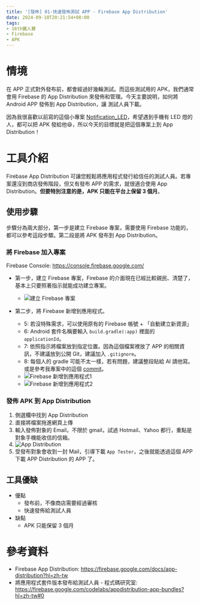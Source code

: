 ```yaml
---
title: '[發佈] 01-快速發佈測試 APP - Firebase App Distribution'
date: 2024-09-10T20:21:54+08:00
tags:
- 16th鐵人賽
- Firebase
- APK
---
```


# 情境
在 APP 正式對外發布前，都會經過好幾輪測試。而這些測試用的 APK，我們通常會用 Firebase 的 App Distribution 來發佈和管理。今天主要說明，如何將 Android APP 發佈到 App Distribution，讓 測試人員下載。

因為我很喜歡以前寫的這個小專案 [Notification_LED](https://github.com/dreambo4/Notification_LED)，希望遇到手機有 LED 燈的人，都可以把 APK 發給他😆，所以今天的目標就是把這個專案上到 App Distribution！
<!-- more -->

# 工具介紹
Firebase App Distribution 可讓您輕鬆將應用程式發行給信任的測試人員。若專案還沒到商店發佈階段，但又有發布 APP 的需求，就很適合使用 App Distribution。**但要特別注意的是，APK 只能在平台上保留 3 個月**。

## 使用步驟
步驟分為兩大部分，第一步是建立 Firebase 專案，需要使用 Firebase 功能的，都可以參考這段步驟。第二段是將 APK 發布到 App Distribution。

### 將 Firebase 加入專案
Firebase Console: https://console.firebase.google.com/

- 第一步，建立 Firebase 專案，Firebase 的介面現在已經比較親民、清楚了，基本上只要照著指示就能成功建立專案。
  - ![建立 Firebase 專案](建立Firebase專案.png)

- 第二步，將 Firebase 新增到應用程式。
  - 5: 若沒特殊需求，可以使用原有的 Firebase 帳號 + 「自動建立新資源」
  - 6: Android 套件名稱要輸入 `build.gradle(:app)` 裡面的 `applicationId`。
  - 7: 依照指示將檔案放到指定位置。因為這個檔案裡放了 APP 的相關資訊，不建議放到公開 Git，建議加入 `.gitignore`。
  - 8: 每個人的 gradle 可能不太一樣，若有問題，建議整段貼給 AI 請他寫。或是參考我專案中的這個 [commit](https://github.com/dreambo4/Notification_LED/commit/ef94c141309a33e6c438785a04ea4b941ce0823f)。
  - ![Firebase 新增到應用程式1](iFirebase新增到應用程式1.png)
  - ![Firebase 新增到應用程式2](iFirebase新增到應用程式2.png)

### 發佈 APK 到 App Distribution
1. 側選欄中找到 App Distribution
2. 直接將檔案拖進網頁上傳
3. 輸入發佈對象的 Email，不限於 gmail，試過 Hotmail、Yahoo 都行，重點是對象手機能收信的信箱。
4. ![App Distribution](AppDistribution.png)
5. 受發布對象會收到一封 Mail，引導下載 `App Tester`，之後就能透過這個 APP 下載 APP Distribution 的 APP 了。 

## 工具優缺
- 優點
  - 發布前，不像商店需要經過審核
  - 快速發佈給測試人員
- 缺點
  - APK 只能保留 3 個月

# 參考資料
- Firebase App Distribution: https://firebase.google.com/docs/app-distribution?hl=zh-tw
- 將應用程式套件版本發布給測試人員 - 程式碼研究室: https://firebase.google.com/codelabs/appdistribution-app-bundles?hl=zh-tw#0
